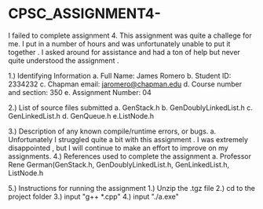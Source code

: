 # CPSC_ASSIGNMENT4- 
I failed to complete  assignment 4. This assignment was quite a challege for me. I put in a number of hours and was unfortunately unable to put it together . I asked around for assistance and had a ton of help but never quite understood the assignment .

1.) Identifying Information a. Full Name: James Romero b. Student ID: 2334232 c. Chapman email: jaromero@chapman.edu d. Course number and section: 350 e. Assignment Number: 04

2.) List of source files submitted a. GenStack.h  b. GenDoublyLinkedList.h c. GenLinkedList.h d. GenQueue.h	e.ListNode.h

3.) Description of any known compile/runtime errors, or bugs. a. Unfortunately I struggled quite a bit with this assignment . I was extremely disappointed , but I will continue to make an effort to improve on my assignments. 
4.) References used to complete the assignment a. Professor Rene German(GenStack.h,  GenDoublyLinkedList.h, GenLinkedList.h, ListNode.h

5.) Instructions for running the assignment 1.) Unzip the .tgz file 2.) cd to the project folder 3.) input "g++ *.cpp" 4.) input "./a.exe"
